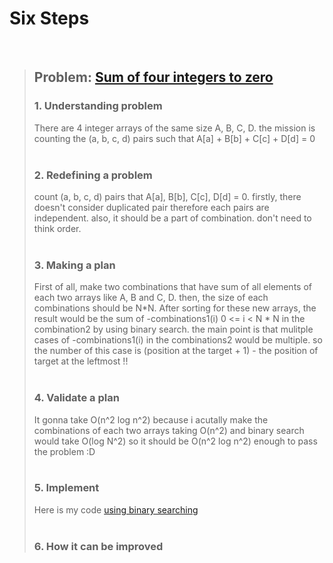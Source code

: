 # Six Steps
<br />

> ## Problem: [Sum of four integers to zero](https://www.acmicpc.net/problem/7453)
>
> ### 1. Understanding problem
>  There are 4 integer arrays of the same size A, B, C, D. the mission is counting the (a, b, c, d) pairs 
  such that A[a] + B[b] + C[c] + D[d] = 0 
> <br />
> <br />
> ### 2. Redefining a problem
>  count (a, b, c, d) pairs that A[a], B[b], C[c], D[d] = 0. firstly, there doesn't consider duplicated pair
  therefore each pairs are independent. also, it should be a part of combination. don't need to think order.
> <br />
> <br />
> ### 3. Making a plan
>  First of all, make two combinations that have sum of all elements of each two arrays like A, B and C, D.
  then, the size of each combinations should be N\*N. After sorting for these new arrays, the result would be 
  the sum of -combinations1(i) 0 <= i < N * N in the combination2 by using binary search. the main point is that 
  mulitple cases of -combinations1(i) in the combinations2 would be multiple. so the number of this case is 
  (position at the target + 1) - the position of target at the leftmost !!
> <br />
> <br />
> ### 4. Validate a plan
>  It gonna take O(n^2 log n^2) because i acutally make the combinations of each two arrays taking O(n^2) and binary search 
  would take O(log N^2) so it should be O(n^2 log n^2) enough to pass the problem :D
> <br />
> <br />
>
> ### 5. Implement
>  Here is my code [using binary searching](https://github.com/DevStevenLee/Algorithm/blob/master/BinarySearch/SumOfFourIntegersToZero_7453/SumOfFourIntegersToZero_7453_Steven.java)
> <br /> 
> <br />
> ### 6. How it can be improved
>
>
>

